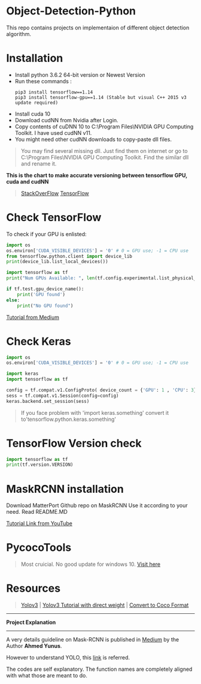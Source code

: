 # Object-Detection-Python
This repo contains projects on implementaion of different object detection algorithm.

# Installation

  - Install python 3.6.2 64-bit version or Newest Version
  - Run these commands : 
    ```
    pip3 install tensorflow==1.14
    pip3 install tensorflow-gpu==1.14 (Stable but visual C++ 2015 v3 update required)
    ```
 - Install cuda 10 
 - Download cudNN from Nvidia after Login.
 - Copy contents of cuDNN 10 to C:\Program Files\NVIDIA GPU Computing Toolkit. I have used cudNN v11.
 - You might need other cudNN downloads to copy-paste dll files.

>You may find several missing dll. Just find them on internet or go to C:\Program Files\NVIDIA GPU Computing Toolkit. Find the similar dll and rename it.

**This is the chart to make accurate versioning between tensorflow GPU, cuda and cudNN**

>[StackOverFlow](https://stackoverflow.com/questions/50622525/which-tensorflow-and-cuda-version-combinations-are-compatible)
>[TensorFlow](https://www.tensorflow.org/install/source#tested_build_configurations)


# Check TensorFlow

To check if your GPU is enlisted:

```Python
import os
os.environ['CUDA_VISIBLE_DEVICES'] = '0' # 0 = GPU use; -1 = CPU use
from tensorflow.python.client import device_lib
print(device_lib.list_local_devices())

import tensorflow as tf
print("Num GPUs Available: ", len(tf.config.experimental.list_physical_devices('GPU')))

if tf.test.gpu_device_name():
    print('GPU found')
else:
    print("No GPU found")
```
[Tutorial from Medium](https://medium.com/@liyin2015/tensorflow-cpus-and-gpus-configuration-9c223436d4ef)


# Check Keras

```Python
import os
os.environ['CUDA_VISIBLE_DEVICES'] = '0' # 0 = GPU use; -1 = CPU use

import keras
import tensorflow as tf

config = tf.compat.v1.ConfigProto( device_count = {'GPU': 1 , 'CPU': 3} )
sess = tf.compat.v1.Session(config=config)
keras.backend.set_session(sess)
```

>If you face problem with 'import keras.something' convert it to'tensorflow.python.keras.something'


# TensorFlow Version check 

```Python
import tensorflow as tf
print(tf.version.VERSION)
```

# MaskRCNN installation

Download MatterPort Github repo on MaskRCNN
Use it according to your need. Read README.MD

[Tutorial Link from YouTube](https://www.youtube.com/watch?v=GSDbfGsxruA&t=174s)


# PycocoTools

>Most cruicial. No good update for windows 10. [Visit here](https://github.com/philferriere/cocoapi)

# Resources

>[Yolov3](https://github.com/ultralytics) |
>[Yolov3 Tutorial with direct weight](https://www.youtube.com/channel/UCtfTf1nNJQ4PbUDqj-Q48rw) |
>[Convert to Coco Format](https://medium.com/datadriveninvestor/how-to-create-custom-coco-data-set-for-instance-segmentation-68dbfc988b56)


___
**Project Explanation**
___

A very details guideline on Mask-RCNN is published in [Medium](https://medium.com/@ahmedyunuspilot/mask-rcnn-on-custom-coco-like-dataset-on-windows-machine-7e219b6a1fc3) by the Author **Ahmed Yunus**.

However to understand YOLO, this [link](https://machinelearningmastery.com/how-to-perform-object-detection-with-yolov3-in-keras/) is referred. 

The codes are self explanatory. The function names are completely aligned with what those are meant to do. 


